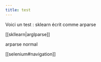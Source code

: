 ```yaml
---
title: test
---
```




Voici un test : sklearn écrit comme arparse

[[skllearn\|arglparse]]

arparse normal

[[selenium#navigation]]




